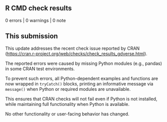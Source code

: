 ## R CMD check results

0 errors | 0 warnings | 0 note

## This submission

This update addresses the recent check issue reported by CRAN
(<https://cran.r-project.org/web/checks/check_results_gdverse.html>).

The reported errors were caused by missing Python modules (e.g., pandas)
in some CRAN test environments.

To prevent such errors, all Python-dependent examples and functions are now
wrapped in `tryCatch()` blocks, printing an informative message via
`message()` when Python or required modules are unavailable.

This ensures that CRAN checks will not fail even if Python is not installed,
while maintaining full functionality when Python is available.

No other functionality or user-facing behavior has changed.
